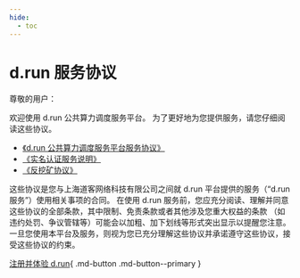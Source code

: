 ```yaml
---
hide:
  - toc
---
```


# d.run 服务协议

尊敬的用户：

欢迎使用 d.run 公共算力调度服务平台。
为了更好地为您提供服务，请您仔细阅读这些协议。

- [《d.run 公共算力调度服务平台服务协议》](./sla.md)
- [《实名认证服务说明》](./name.md)
- [《反挖矿协议》](./miner.md)

这些协议是您与上海道客网络科技有限公司之间就 d.run 平台提供的服务（“d.run 服务”）使用相关事项的合同。
在使用 d.run 服务前，您应充分阅读、理解并同意这些协议的全部条款，其中限制、免责条款或者其他涉及您重大权益的条款
（如违约处罚、争议管辖等）可能会以加粗、加下划线等形式突出显示以提醒您注意。
一旦您使用本平台及服务，则视为您已充分理解这些协议并承诺遵守这些协议，接受这些协议的约束。

[注册并体验 d.run](https://console.d.run/){ .md-button .md-button--primary }
